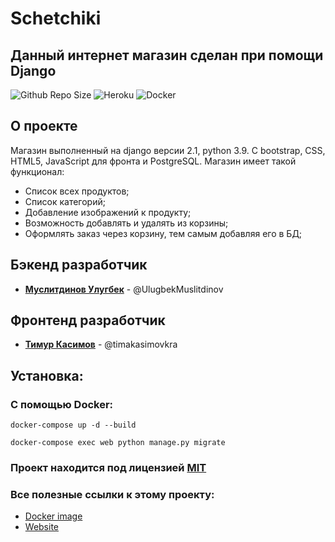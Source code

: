 # Schetchiki

## Данный интернет магазин сделан при помощи Django
![Github Repo Size](https://img.shields.io/github/repo-size/WEBGROUP-TUJ/Schetchiki?style=for-the-badge) ![Heroku](https://img.shields.io/github/workflow/status/WEBGROUP-TUJ/Schetchiki/Heroku%20Deploy?label=Heroku%20deploy&style=for-the-badge) ![Docker](https://img.shields.io/github/workflow/status/WEBGROUP-TUJ/Schetchiki/Docker?color=%232496ED&label=Docker&logo=%232496ED&logoColor=%232496ED&style=for-the-badge)

## О проекте

Магазин выполненный на django версии 2.1, python 3.9. С bootstrap, CSS, HTML5, JavaScript для фронта и PostgreSQL.
Магазин имеет такой функционал:

- Список всех продуктов;
- Список категорий;
- Добавление изображений к продукту;
- Возможность добавлять и удалять из корзины;
- Оформлять заказ через корзину, тем самым добавляя его в БД;

## Бэкенд разработчик

* [**Муслитдинов Улугбек**](https://github.com/UlugbekMuslitdinov) - @UlugbekMuslitdinov

## Фронтенд разработчик

* [**Тимур Касимов**](https://github.com/timakasimovkra) - @timakasimovkra

## Установка:
### С помощью Docker:

```properties
docker-compose up -d --build
```
```properties
docker-compose exec web python manage.py migrate
```

### Проект находится под лицензией [MIT](https://github.com/WEBGROUP-TUJ/Rozgor/blob/main/LICENSE)

### Все полезные ссылки к этому проекту:
* [Docker image](https://hub.docker.com/repository/docker/ulugbekus/rozgor)
* [Website](https://schetchiki.herokuapp.com)
